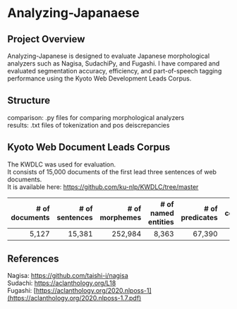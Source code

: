 # Analyzing-Japanaese 

## Project Overview
Analyzing-Japanese is designed to evaluate Japanese morphological analyzers such as Nagisa, SudachiPy, and Fugashi. I have compared and evaluated segmentation accuracy, efficiency, and part-of-speech tagging performance using the Kyoto Web Development Leads Corpus.

## Structure
comparison: .py files for comparing morphological analyzers <br />
results: .txt files of tokenization and pos deiscrepancies

## Kyoto Web Document Leads Corpus
The KWDLC was used for evaluation.<br />
It consists of 15,000 documents of the first lead three sentences of web documents. <br />
It is available here: https://github.com/ku-nlp/KWDLC/tree/master

| # of documents | # of sentences | # of morphemes | # of named entities | # of predicates | # of coreferring mentions |
|---------------:|---------------:|---------------:|--------------------:|----------------:|--------------------------:|
|          5,127 |         15,381 |        252,984 |               8,363 |          67,390 |                    20,794 |

## References

Nagisa: https://github.com/taishi-i/nagisa<br />
Sudachi: https://aclanthology.org/L18 <br />
Fugashi:  [https://aclanthology.org/2020.nlposs-1](https://aclanthology.org/2020.nlposs-1.7.pdf)
